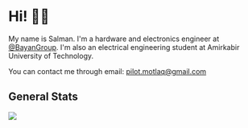 # Hi! 👋🏻

My name is Salman. I'm a hardware and electronics engineer at [@BayanGroup](https://github.com/BayanGroup). I'm also an electrical engineering student at Amirkabir University of Technology.

You can contact me through email: pilot.motlaq@gmail.com

## General Stats

![](https://github-readme-stats.vercel.app/api?username=SMotlaq&show_icons=true&count_private=true&hide_rank=true&hide_border=true&include_all_commits=true&card_width=10)
